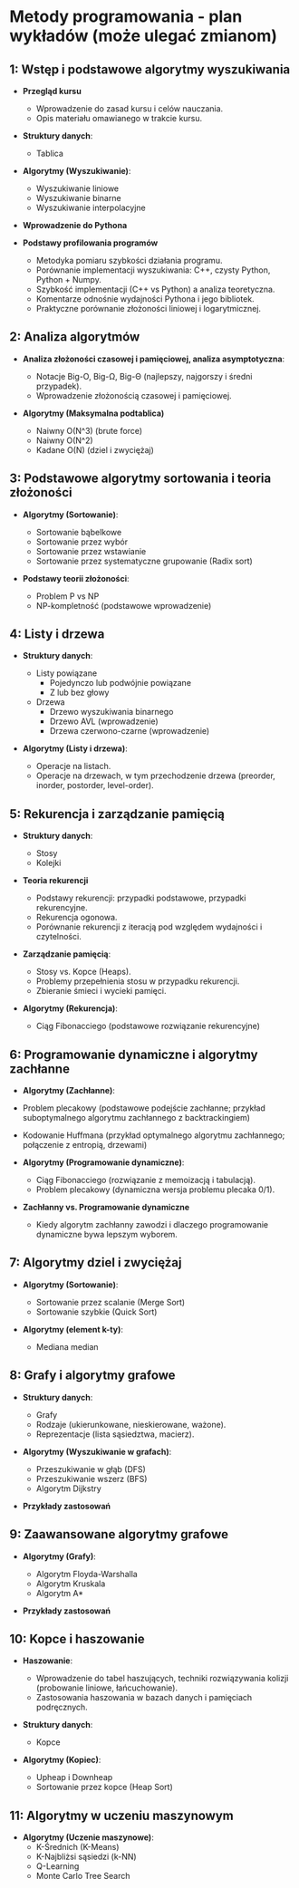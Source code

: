 # Metody programowania - plan wykładów (może ulegać zmianom)

## 1: **Wstęp i podstawowe algorytmy wyszukiwania**

- **Przegląd kursu**
  - Wprowadzenie do zasad kursu i celów nauczania.
  - Opis materiału omawianego w trakcie kursu.

- **Struktury danych**:
   - Tablica

- **Algorytmy (Wyszukiwanie)**:
   - Wyszukiwanie liniowe
   - Wyszukiwanie binarne
   - Wyszukiwanie interpolacyjne
      
- **Wprowadzenie do Pythona**

- **Podstawy profilowania programów**
   - Metodyka pomiaru szybkości działania programu.
   - Porównanie implementacji wyszukiwania: C++, czysty Python, Python + Numpy.
   - Szybkość implementacji (C++ vs Python) a analiza teoretyczna.
   - Komentarze odnośnie wydajności Pythona i jego bibliotek.
   - Praktyczne porównanie złożoności liniowej i logarytmicznej.

## 2: **Analiza algorytmów**

- **Analiza złożoności czasowej i pamięciowej, analiza asymptotyczna**:
   - Notacje Big-O, Big-Ω, Big-Θ (najlepszy, najgorszy i średni przypadek).
   - Wprowadzenie złożonością czasowej i pamięciowej.

- **Algorytmy (Maksymalna podtablica)**
   - Naiwny O(N^3) (brute force)
   - Naiwny O(N^2)
   - Kadane O(N) (dziel i zwyciężaj)

## 3: **Podstawowe algorytmy sortowania i teoria złożoności**

- **Algorytmy (Sortowanie)**:
   - Sortowanie bąbelkowe
   - Sortowanie przez wybór
   - Sortowanie przez wstawianie
   - Sortowanie przez systematyczne grupowanie (Radix sort)

- **Podstawy teorii złożoności**:
  - Problem P vs NP
  - NP-kompletność (podstawowe wprowadzenie)


## 4: **Listy i drzewa**

- **Struktury danych**:
   - Listy powiązane
     - Pojedynczo lub podwójnie powiązane
     - Z lub bez głowy
   - Drzewa
     - Drzewo wyszukiwania binarnego
     - Drzewo AVL (wprowadzenie)
     - Drzewa czerwono-czarne (wprowadzenie)

- **Algorytmy (Listy i drzewa)**: 
   - Operacje na listach.
   - Operacje na drzewach, w tym przechodzenie drzewa (preorder, inorder, postorder, level-order).


## 5: **Rekurencja i zarządzanie pamięcią**

- **Struktury danych**:
   - Stosy
   - Kolejki 

- **Teoria rekurencji**
   - Podstawy rekurencji: przypadki podstawowe, przypadki rekurencyjne.
   - Rekurencja ogonowa.
   - Porównanie rekurencji z iteracją pod względem wydajności i czytelności.

- **Zarządzanie pamięcią**:
   - Stosy vs. Kopce (Heaps).
   - Problemy przepełnienia stosu w przypadku rekurencji.
   - Zbieranie śmieci i wycieki pamięci.

- **Algorytmy (Rekurencja)**:
   - Ciąg Fibonacciego (podstawowe rozwiązanie rekurencyjne)


## 6: **Programowanie dynamiczne i algorytmy zachłanne**

- **Algorytmy (Zachłanne)**:
 - Problem plecakowy (podstawowe podejście zachłanne; przykład suboptymalnego algorytmu zachłannego z backtrackingiem)
 - Kodowanie Huffmana (przykład optymalnego algorytmu zachłannego; połączenie z entropią, drzewami)

- **Algorytmy (Programowanie dynamiczne)**:
  - Ciąg Fibonacciego (rozwiązanie z memoizacją i tabulacją).
  - Problem plecakowy (dynamiczna wersja problemu plecaka 0/1).

- **Zachłanny vs. Programowanie dynamiczne**
  - Kiedy algorytm zachłanny zawodzi i dlaczego programowanie dynamiczne bywa lepszym wyborem.


## 7: **Algorytmy dziel i zwyciężaj**

- **Algorytmy (Sortowanie)**:
   - Sortowanie przez scalanie (Merge Sort)
   - Sortowanie szybkie (Quick Sort)
   
- **Algorytmy (element k-ty)**:
   - Mediana median


## 8: **Grafy i algorytmy grafowe**

- **Struktury danych**:
   - Grafy
    - Rodzaje (ukierunkowane, nieskierowane, ważone).
    - Reprezentacje (lista sąsiedztwa, macierz).

- **Algorytmy (Wyszukiwanie w grafach)**:
   - Przeszukiwanie w głąb (DFS)
   - Przeszukiwanie wszerz (BFS)
   - Algorytm Dijkstry
   
- **Przykłady zastosowań**

## 9: **Zaawansowane algorytmy grafowe**

- **Algorytmy (Grafy)**:
   - Algorytm Floyda-Warshalla
   - Algorytm Kruskala
   - Algorytm A*

- **Przykłady zastosowań**


## 10: **Kopce i haszowanie**

- **Haszowanie**:
  - Wprowadzenie do tabel haszujących, techniki rozwiązywania kolizji (probowanie liniowe, łańcuchowanie).
  - Zastosowania haszowania w bazach danych i pamięciach podręcznych.

- **Struktury danych**:
   - Kopce

- **Algorytmy (Kopiec)**:
   - Upheap i Downheap
   - Sortowanie przez kopce (Heap Sort)


## 11: **Algorytmy w uczeniu maszynowym**

- **Algorytmy (Uczenie maszynowe)**:
  - K-Średnich (K-Means)
  - K-Najbliżsi sąsiedzi (k-NN)
  - Q-Learning
  - Monte Carlo Tree Search
